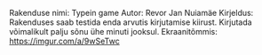Rakenduse nimi: Typein game
Autor: Revor Jan Nuiamäe
Kirjeldus: Rakenduses saab testida enda arvutis kirjutamise kiirust. Kirjutada võimalikult palju sõnu ühe minuti jooksul.
Ekraanitõmmis: https://imgur.com/a/9wSeTwc
